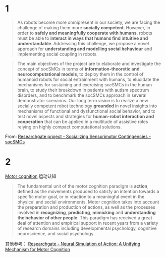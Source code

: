# 1
> As robots become more omnipresent in our society, we are facing the challenge of making them more **socially competent**. However, in order to **safely and meaningfully cooperate with humans**, robots must be able to **interact in ways that humans find intuitive and understandable**. Addressing this challenge, we propose a novel approach for **understanding and modelling social behaviour** and implementing social coupling in robots.


> The main objectives of the project are to elaborate and investigate the concept of socSMCs in terms of **information-theoretic and neurocomputational models**, to deploy them in the control of humanoid robots for social entrainment with humans, to elucidate the mechanisms for sustaining and exercising socSMCs in the human brain, to study their breakdown in patients with autism spectrum disorders, and to benchmark the socSMCs approach in several demonstrator scenarios. Our long term vision is to realize a new socially competent robot technology **grounded** in novel insights into mechanisms of functional and dysfunctional social behavior, and to test novel aspects and strategies for **human-robot interaction and cooperation** that can be applied in a multitude of assistive roles relying on highly compact computational solutions.

From: [Researchgate project - Socializing Sensorimotor Contingencies - socSMCs](https://www.researchgate.net/project/Socializing-Sensorimotor-Contingencies-socSMCs)


# 2

[Motor cognition](https://en.wikipedia.org/wiki/Motor_cognition) 运动认知


> The fundamental unit of the motor cognition paradigm is **action**, defined as the movements produced to satisfy an intention towards a specific motor goal, or in reaction to a meaningful event in the physical and social environments. Motor cognition takes into account the preparation and production of actions, as well as the processes involved in **recognizing**, **predicting**, **mimicking** and **understanding the behavior of other people**. This paradigm has received a great deal of attention and empirical support in recent years from a variety of research domains including developmental psychology, cognitive neuroscience, and social psychology.


其他参考： [Researchgate - Neural Simulation of Action: A Unifying Mechanism for Motor Cognition](https://www.researchgate.net/publication/11965474_Neural_Simulation_of_Action_A_Unifying_Mechanism_for_Motor_Cognition)
